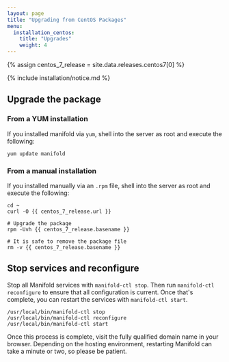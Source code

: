 ```yaml
---
layout: page
title: "Upgrading from CentOS Packages"
menu:
  installation_centos:
    title: "Upgrades"
    weight: 4
---
```


{% assign centos_7_release = site.data.releases.centos7[0] %}

{% include installation/notice.md %}

## Upgrade the package

### From a YUM installation

If you installed manifold via `yum`, shell into the server as root and execute the following:

```shell
yum update manifold
```

### From a manual installation

If you installed manually via an `.rpm` file, shell into the server as root and execute the following:

``` shell
cd ~
curl -O {{ centos_7_release.url }}

# Upgrade the package
rpm -Uvh {{ centos_7_release.basename }}

# It is safe to remove the package file
rm -v {{ centos_7_release.basename }}
```

## Stop services and reconfigure

Stop all Manifold services with `manifold-ctl stop`. Then run `manifold-ctl reconfigure` to ensure that all configuration is current. Once that's complete, you can restart the services with `manifold-ctl start`.

``` shell
/usr/local/bin/manifold-ctl stop
/usr/local/bin/manifold-ctl reconfigure
/usr/local/bin/manifold-ctl start
```

Once this process is complete, visit the fully qualified domain name in your browser. Depending on the hosting environment, restarting Manifold can take a minute or two, so please be patient.
